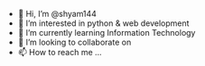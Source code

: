 - 👋 Hi, I’m @shyam144
- 👀 I’m interested in python & web development
- 🌱 I’m currently learning Information Technology
- 💞️ I’m looking to collaborate on 
- 📫 How to reach me ...

<!---
shyam144/shyam144 is a ✨ special ✨ repository because its `README.md` (this file) appears on your GitHub profile.
You can click the Preview link to take a look at your changes.
--->
